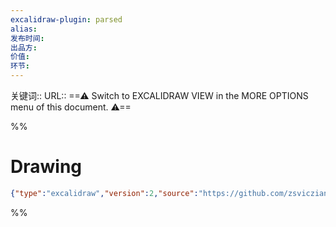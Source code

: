 ```yaml
---
excalidraw-plugin: parsed
alias: 
发布时间: 
出品方: 
价值: 
环节:
---
```

关键词:: 
URL::
==⚠  Switch to EXCALIDRAW VIEW in the MORE OPTIONS menu of this document. ⚠==


%%
# Drawing
```json
{"type":"excalidraw","version":2,"source":"https://github.com/zsviczian/obsidian-excalidraw-plugin/releases/tag/1.9.1","elements":[],"appState":{"gridSize":null,"viewBackgroundColor":"#ffffff"}}
```
%%